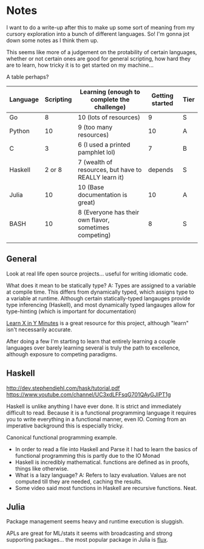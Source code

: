 # Notes

I want to do a write-up after this to make up some sort of meaning from my cursory
exploration into a bunch of different languages. So! I'm gonna jot down some notes
as I think them up.

This seems like more of a judgement on the protability of certain languages,
whether or not certain ones are good for general scripting, how hard they are
to learn, how tricky it is to get started on my machine...

A table perhaps?

| Language | Scripting | Learning  (enough to complete the challenge)           | Getting started | Tier |
| ---      | ---       | ---                                                    | ---             | ---  |
| Go       | 8         | 10 (lots of resources)                                 | 9               | S    |
| Python   | 10        | 9 (too many resources)                                 | 10              | A    |
| C        | 3         | 6 (I used a printed pamphlet lol)                      | 7               | B    |
| Haskell  | 2 or 8    | 7 (wealth of resources, but have to REALLY learn it)   | depends         | S    |
| Julia    | 10        | 10 (Base documentation is great)                       | 10              | A    |
| BASH     | 10        | 8 (Everyone has their own flavor, sometimes competing) | 8               | S    |
|          |           |                                                        |                 |      |


## General

Look at real life open source projects... useful for writing idiomatic code.

What does it mean to be statically type? A: Types are assigned to a variable at compile time. This
differs from dynamically typed, which assigns type to a variable at runtime. Although certain 
statically-typed langauges provide type inferencing (Haskell), and most dynamically typed 
langauges allow for type-hinting (which is important for documentation)

[Learn X in Y Minutes](https://learnxinyminutes.com/) is a great resource for this project, although "learn" isn't necessarily accurate.

After doing a few I'm starting to learn that entirely learning a couple languages over barely learning several is
truly the path to excellence, although exposure to competing paradigms.

## Haskell

http://dev.stephendiehl.com/hask/tutorial.pdf
https://www.youtube.com/channel/UC3xdLFFsqG701QAyGJIPT1g

Haskell is unlike anything I have ever done. It is strict and immediately difficult to read. Because it is a functional
programming language it requires you to write everything in a functional manner, even IO. Coming from an imperative background
this is especially tricky.

Canonical functional programming example.

- In order to read a file into Haskell and Parse it I had to learn the basics of functional programming
this is partly due to the IO Monad
- Haskell is incredibly mathematical. functions are defined as in proofs, things like otherwise.
- What is a lazy language? A: Refers to lazy evaluation. Values are not computed till they are needed, caching the results.
- Some video said most functions in Haskell are recursive functions. Neat.

## Julia

Package management seems heavy and runtime execution is sluggish.

APLs are great for ML/stats it seems with broadcasting and strong supporting packages... the most popular package in Julia is [flux](https://fluxml.ai/Flux.jl/stable/).


